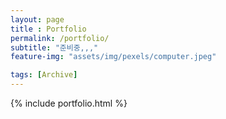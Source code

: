 ```yaml
---
layout: page
title : Portfolio 
permalink: /portfolio/
subtitle: "준비중,,," 
feature-img: "assets/img/pexels/computer.jpeg"

tags: [Archive]
---
```


{% include portfolio.html %}

